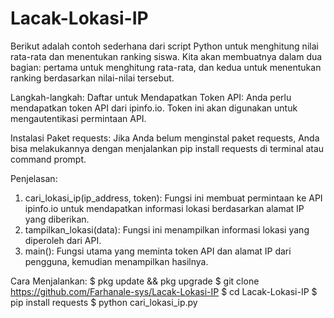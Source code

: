 # Lacak-Lokasi-IP
Berikut adalah contoh sederhana dari script Python untuk menghitung nilai rata-rata dan menentukan ranking siswa. Kita akan membuatnya dalam dua bagian: pertama untuk menghitung rata-rata, dan kedua untuk menentukan ranking berdasarkan nilai-nilai tersebut.

Langkah-langkah:
Daftar untuk Mendapatkan Token API: Anda perlu mendapatkan token API dari ipinfo.io. Token ini akan digunakan untuk mengautentikasi permintaan API.

Instalasi Paket requests: Jika Anda belum menginstal paket requests, Anda bisa melakukannya dengan menjalankan pip install requests di terminal atau command prompt.

Penjelasan:
1. cari_lokasi_ip(ip_address, token): Fungsi ini membuat permintaan ke API ipinfo.io untuk mendapatkan informasi lokasi berdasarkan alamat IP yang diberikan.
2. tampilkan_lokasi(data): Fungsi ini menampilkan informasi lokasi yang diperoleh dari API.
2. main(): Fungsi utama yang meminta token API dan alamat IP dari pengguna, kemudian menampilkan hasilnya.

Cara Menjalankan:
$ pkg update && pkg upgrade
$ git clone https://github.com/Farhanale-sys/Lacak-Lokasi-IP
$ cd Lacak-Lokasi-IP
$ pip install requests
$ python cari_lokasi_ip.py
